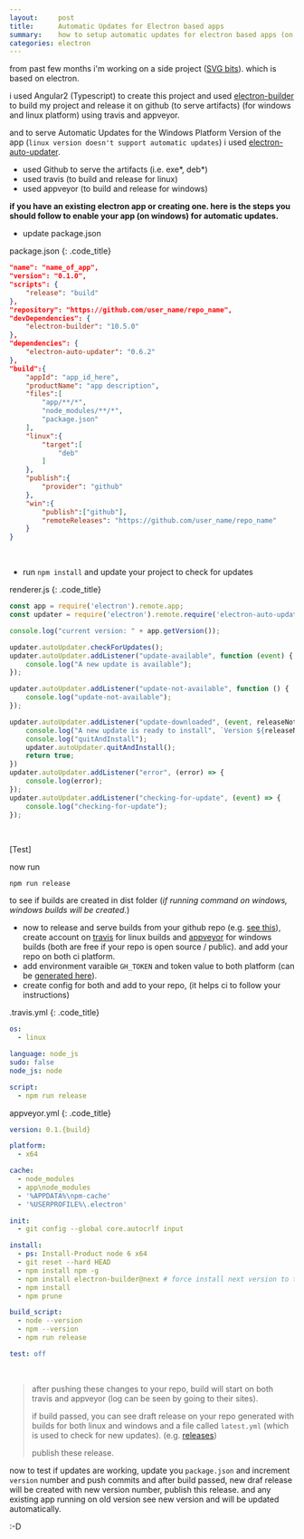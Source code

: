 ```yaml
---
layout:     post
title:      Automatic Updates for Electron based apps 
summary:    how to setup automatic updates for electron based apps (on windows platform) 
categories: electron
---
```


from past few months i'm working on a side project ([SVG bits](https://vijayantkatyal.com/svg-bits)). which is based on electron. 

i used Angular2 (Typescript) to create this project and used [electron-builder](https://github.com/electron-userland/electron-builder) to build my project and release it on github (to serve artifacts) (for windows and linux platform) using travis and appveyor.

and to serve Automatic Updates for the Windows Platform Version of the app (```linux version doesn't support automatic updates```) i used [electron-auto-updater](https://www.npmjs.com/package/electron-auto-updater).



* used Github to serve the artifacts (i.e. exe*, deb*)
* used travis (to build and release for linux)
* used appveyor (to build and release for windows)


**if you have an existing electron app or creating one. here is the steps you should follow to enable your app (on windows) for automatic updates.**

* update package.json

package.json
{: .code_title}
~~~ json
"name": "name_of_app",
"version": "0.1.0",
"scripts": {
	"release": "build"
},
"repository": "https://github.com/user_name/repo_name",
"devDependencies": {
	"electron-builder": "10.5.0"
},
"dependencies": {
	"electron-auto-updater": "0.6.2"
},
"build":{
	"appId": "app_id_here",
	"productName": "app description",
	"files":[
		"app/**/*",
		"node_modules/**/*",
		"package.json"
	],
	"linux":{
		"target":[
			"deb"
		]
	},
	"publish":{
		"provider": "github"
	},
	"win":{
		"publish":["github"],
		"remoteReleases": "https://github.com/user_name/repo_name"
	}
}
~~~
<br>

* run ``npm install`` and update your project to check for updates

renderer.js
{: .code_title}
~~~ js
const app = require('electron').remote.app;
const updater = require('electron').remote.require('electron-auto-updater');

console.log("current version: " + app.getVersion());

updater.autoUpdater.checkForUpdates();
updater.autoUpdater.addListener("update-available", function (event) {
    console.log("A new update is available");
});

updater.autoUpdater.addListener("update-not-available", function () {
    console.log("update-not-available");
});

updater.autoUpdater.addListener("update-downloaded", (event, releaseNotes, releaseName, releaseDate, updateURL) => {
    console.log("A new update is ready to install", `Version ${releaseName} is downloaded and will be automatically installed on Quit`);
    console.log("quitAndInstall");
    updater.autoUpdater.quitAndInstall();
    return true;
})
updater.autoUpdater.addListener("error", (error) => {
    console.log(error);
});
updater.autoUpdater.addListener("checking-for-update", (event) => {
    console.log("checking-for-update");
});
~~~
<br>

[Test]

now run

``npm run release``

to see if builds are created in dist folder (*if running command on windows, windows builds will be created.*)

* now to release and serve builds from your github repo (e.g. [see this](https://github.com/vijayantkatyal/Demo_electron_update/releases)), create account on [travis](travis-ci.org) for linux builds and [appveyor](appveyor.com) for windows builds (both are free if your repo is open source / public). and add your repo on both ci platform.
* add environment varaible ``GH_TOKEN`` and token value to both platform (can be [generated here](https://github.com/settings/tokens/new)).
* create config for both and add to your repo, (it helps ci to follow your instructions)

.travis.yml
{: .code_title}
~~~ yml
os:
  - linux

language: node_js
sudo: false
node_js: node

script:
  - npm run release
~~~

appveyor.yml
{: .code_title}
~~~ yml
version: 0.1.{build}

platform:
  - x64

cache:
  - node_modules
  - app\node_modules
  - '%APPDATA%\npm-cache'
  - '%USERPROFILE%\.electron'

init:
  - git config --global core.autocrlf input

install:
  - ps: Install-Product node 6 x64
  - git reset --hard HEAD
  - npm install npm -g
  - npm install electron-builder@next # force install next version to test electron-builder
  - npm install
  - npm prune

build_script:
  - node --version
  - npm --version
  - npm run release

test: off
~~~

<br>

> after pushing these changes to your repo, build will start on both travis and appveyor (log can be seen by going to their sites).
> 
> if build passed, you can see draft release on your repo generated with builds for both linux and windows and a file called ``latest.yml`` (which is used to check for new updates). (e.g. [releases](https://github.com/vijayantkatyal/Demo_electron_update/releases))
> 
> publish these release.


now to test if updates are working, update you ``package.json`` and increment ``version`` number and push commits and after build passed, new draf release will be created with new version number, publish this release. and any existing app running on old version see new version and will be updated automatically.

:-D    